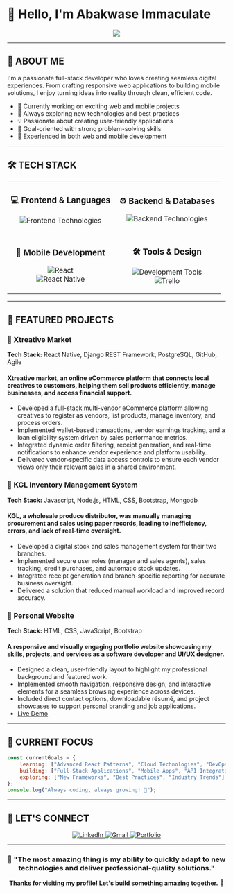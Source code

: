 # 👋 Hello, I'm Abakwase Immaculate
<div align="center">
  <img src="https://readme-typing-svg.herokuapp.com/?lines=Full+Stack+Developer;React+%26+Node.js+Enthusiast;Mobile+App+Developer;Always+Learning+New+Technologies&font=Fira%20Code&center=true&width=440&height=45&color=58a6ff&vCenter=true&size=22">
</div>

---

## 🚀 ABOUT ME
I'm a passionate full-stack developer who loves creating seamless digital experiences. From crafting responsive web applications to building mobile solutions, I enjoy turning ideas into reality through clean, efficient code.

- 🔭 Currently working on exciting web and mobile projects
- 🌱 Always exploring new technologies and best practices
- 💡 Passionate about creating user-friendly applications
- 🎯 Goal-oriented with strong problem-solving skills
- 📱 Experienced in both web and mobile development

---

## 🛠️ TECH STACK

<div align="center">
  <table>
    <tr>
      <td align="center" width="50%">
        <h3>💻 Frontend & Languages</h3>
        <p>
          <img src="https://skillicons.dev/icons?i=html,css,js,react,bootstrap" alt="Frontend Technologies"/>
        </p>
      </td>
      <td align="center" width="50%">
        <h3>⚙️ Backend & Databases</h3>
        <p>
          <img src="https://skillicons.dev/icons?i=nodejs,mongodb,postgres" alt="Backend Technologies"/>
        </p>
      </td>
    </tr>
    <tr>
      <td align="center" width="50%">
        <h3>📱 Mobile Development</h3>
        <p>
          <img src="https://skillicons.dev/icons?i=react" alt="React"/>
          <br>
          <img src="https://img.shields.io/badge/React_Native-20232A?style=for-the-badge&logo=react&logoColor=61DAFB" alt="React Native"/>
        </p>
      </td>
      <td align="center" width="50%">
        <h3>🛠️ Tools & Design</h3>
        <p>
          <img src="https://skillicons.dev/icons?i=github,wordpress,figma,vscode" alt="Development Tools"/>
          <br>
          <img src="https://img.shields.io/badge/Trello-0052CC?style=for-the-badge&logo=trello&logoColor=white" alt="Trello"/>
        </p>
      </td>
    </tr>
  </table>
</div>

---

## 💼 FEATURED PROJECTS

### 🌟 Xtreative Market
**Tech Stack:** React Native, Django REST Framework, PostgreSQL,   GitHub, Agile

#### Xtreative market, an online eCommerce platform that connects local creatives to customers, helping them sell products efficiently, manage businesses, and access financial support.

- Developed a full-stack multi-vendor eCommerce platform allowing creatives to register as vendors, list products, manage inventory, and process orders.
- Implemented wallet-based transactions, vendor earnings tracking, and a loan eligibility system driven by sales performance metrics.
- Integrated dynamic order filtering, receipt generation, and real-time notifications to enhance vendor experience and platform usability.
- Delivered vendor-specific data access controls to ensure each vendor views only their relevant sales in a shared environment.


### 🌟 KGL Inventory Management System
**Tech Stack:** Javascript, Node.js, HTML, CSS, Bootstrap, Mongodb
#### KGL, a wholesale produce distributor, was manually managing procurement and sales using paper records, leading to inefficiency, errors, and lack of real-time oversight.

- Developed a digital stock and sales management system for their two branches.
- Implemented secure user roles (manager and sales agents), sales tracking, credit purchases, and automatic stock updates.
- Integrated receipt generation and branch-specific reporting for accurate business oversight.
- Delivered a solution that reduced manual workload and improved record accuracy.


### 🌟 Personal Website
**Tech Stack:** HTML, CSS, JavaScript, Bootstrap
#### A responsive and visually engaging portfolio website showcasing my skills, projects, and services as a software developer and UI/UX designer.

- Designed a clean, user-friendly layout to highlight my professional background and featured work.
- Implemented smooth navigation, responsive design, and interactive elements for a seamless browsing experience across devices.
- Included direct contact options, downloadable résumé, and project showcases to support personal branding and job applications.
- [Live Demo](https://immy.netlify.app/)

---

## 🎯 CURRENT FOCUS

```javascript
const currentGoals = {
    learning: ["Advanced React Patterns", "Cloud Technologies", "DevOps"],
    building: ["Full-Stack Applications", "Mobile Apps", "API Integrations"],
    exploring: ["New Frameworks", "Best Practices", "Industry Trends"]
};
console.log("Always coding, always growing! 🚀");
```

---

## 🤝 LET'S CONNECT

<div align="center" padding="20%">
<p>
  <a href="https://www.linkedin.com/in/immaculateabakwase/">
    <img src="https://skillicons.dev/icons?i=linkedin" alt="LinkedIn"/>
  </a>
  <a href="mailto:immaculateabakwase@gmail.com">
    <img src="https://img.shields.io/badge/Gmail-D14836?style=for-the-badge&logo=gmail&logoColor=white" alt="Gmail"/>
  </a>  
  <a href="https://immy.netlify.app/">
    <img src="https://img.shields.io/badge/Portfolio-000000?style=for-the-badge&logo=vercel&logoColor=white" alt="Portfolio"/>
  </a>
</p>
</div>

---

<div align="center">
  
### 💬 "The most amazing thing is my ability to quickly adapt to new technologies and deliver professional-quality solutions."

**Thanks for visiting my profile! Let's build something amazing together.** 🚀

</div>

